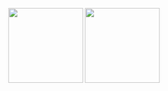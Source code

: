 <p align="left">
<img height="150px" src="https://github-readme-stats.vercel.app/api/top-langs/?username=Saba3939&theme=dark" />
<img height="150px" src="https://github-readme-stats.vercel.app/api?username=Saba3939&theme=dark&show_icons=true"/>
</p>
